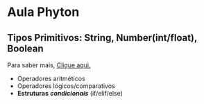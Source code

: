 # Aula Phyton
## Tipos Primitivos: String, Number(int/float), Boolean
Para saber mais, [Clique aqui.](https://dev.to/dormin/tipos-primitivos-em-python-10jg)
- Operadores aritméticos
- Operadores lógicos/comparativos
- **Estruturas** **_condicionais_** (if/elif/else) 
